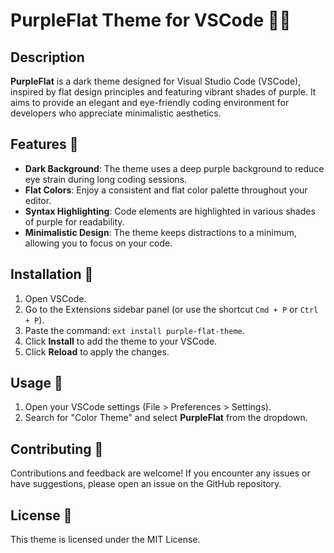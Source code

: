 # PurpleFlat Theme for VSCode 🎨🚀


## Description

**PurpleFlat** is a dark theme designed for Visual Studio Code (VSCode), inspired by flat design principles and featuring vibrant shades of purple. It aims to provide an elegant and eye-friendly coding environment for developers who appreciate minimalistic aesthetics.

## Features 🌟

- **Dark Background**: The theme uses a deep purple background to reduce eye strain during long coding sessions.
- **Flat Colors**: Enjoy a consistent and flat color palette throughout your editor.
- **Syntax Highlighting**: Code elements are highlighted in various shades of purple for readability.
- **Minimalistic Design**: The theme keeps distractions to a minimum, allowing you to focus on your code.

## Installation 🚀

1. Open VSCode.
2. Go to the Extensions sidebar panel (or use the shortcut `Cmd + P` or `Ctrl + P`).
3. Paste the command: `ext install purple-flat-theme`.
4. Click **Install** to add the theme to your VSCode.
5. Click **Reload** to apply the changes.

## Usage 🎉

1. Open your VSCode settings (File > Preferences > Settings).
2. Search for "Color Theme" and select **PurpleFlat** from the dropdown.

## Contributing 🙌

Contributions and feedback are welcome! If you encounter any issues or have suggestions, please open an issue on the GitHub repository.

## License 📜

This theme is licensed under the MIT License.

